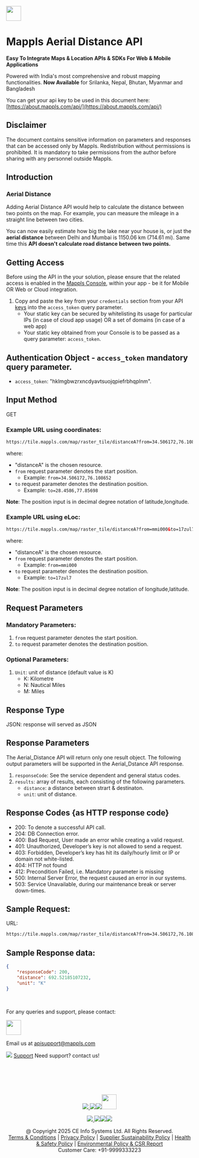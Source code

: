 [<img src="https://about.mappls.com/about/images/MAPPLS-MapmyIndia-logo.png" height="40"/> </p>](https://about.mappls.com/api/)

# Mappls Aerial Distance API

**Easy To Integrate Maps & Location APIs & SDKs For Web & Mobile Applications**

Powered with India's most comprehensive and robust mapping functionalities.
**Now Available**  for Srilanka, Nepal, Bhutan, Myanmar and Bangladesh

You can get your api key to be used in this document here: [https://about.mappls.com/api/](https://about.mappls.com/api/)

## Disclaimer
The document contains sensitive information on parameters and responses that can be accessed only by Mappls.
Redistribution without permissions is prohibited.
It is mandatory to take permissions from the author before sharing with any personnel outside Mappls.


## Introduction

### Aerial Distance

Adding Aerial Distance API would help to calculate the distance between two points on the map. For example, you can measure the mileage in a straight line between two cities.

You can now easily estimate how big the lake near your house is, or just the **aerial distance** between Delhi and Mumbai is 1150.06 km (714.61 mi). Same time this **API  doesn't calculate road distance between two points.**

## Getting Access

Before using the API in the your solution, please ensure that the related access is enabled in the [Mappls Console](https://auth.mappls.com/console/), within your app - be it for Mobile OR Web or Cloud integration.

1. Copy and paste the key from your `credentials` section from your API [keys](https://auth.mappls.com/console/) into the `access_token` query parameter.
    - Your static key can be secured by whitelisting its usage for particular IPs (in case of cloud app usage) OR a set of domains (in case of a web app)
    - Your static key obtained from your Console is to be passed as a query parameter: `access_token`.

## Authentication Object - `access_token` mandatory query parameter.

-  `access_token`: "hklmgbwzrxncdyavtsuojqpiefrbhqplnm".


## Input Method
GET


### Example URL using coordinates: 
```html
https://tile.mappls.com/map/raster_tile/distanceA?from=34.506172,76.108652&to=28.4586,77.85698&unit=K&access_token=hklmgbwzrxncdyavtsuojqpiefrbhqplnm
```
where: 
- "distanceA" is the chosen resource.
- `from` request parameter denotes the start position.
	- Example: `from=34.506172,76.108652`
- `to` request parameter denotes the destination position.
	- Example: `to=28.4586,77.85698`

**Note**: The position input is in decimal degree notation of latitude,longitude.

### Example URL using eLoc: 
```html
https://tile.mappls.com/map/raster_tile/distanceA?from=mmi000&to=17zul7&unit=K&access_token=hklmgbwzrxncdyavtsuojqpiefrbhqplnm
```
where: 
- "distanceA" is the chosen resource.
- `from` request parameter denotes the start position.
	- Example: `from=mmi000`
- `to` request parameter denotes the destination position.
	- Example: `to=17zul7`

**Note**: The position input is in decimal degree notation of longitude,latitude.


## Request Parameters

###  Mandatory Parameters:

1.  `from` request parameter denotes the start position.
2.  `to` request parameter denotes the destination position.

### Optional Parameters:

1. `Unit`: unit of distance (default value is K)
	- K: Kilometre
	- N: Nautical Miles
	- M: Miles


## Response Type
JSON: response will served as JSON

## Response Parameters

The Aerial_Distance API will return only one result object. The following output parameters will be supported in the Aerial_Dstance API response.

1. `responseCode`: See the service dependent and general status codes.
2.  `results`: array of results, each consisting of the following parameters.
	- `distance`: a distance between strart & destinaton.
	- `unit`: unit of distance.

## Response Codes {as HTTP response code}

- 200: To denote a successful API call.
- 204: DB Connection error.
- 400: Bad Request, User made an error while creating a valid request.
- 401: Unauthorized, Developer’s key is not allowed to send a request.
- 403: Forbidden, Developer’s key has hit its daily/hourly limit or IP or domain not white-listed.
- 404: HTTP not found
- 412: Precondition Failed, i.e. Mandatory parameter is missing
- 500: Internal Server Error, the request caused an error in our systems.
- 503: Service Unavailable, during our maintenance break or server down-times.


 
## Sample Request:

URL: 
```html
https://tile.mappls.com/map/raster_tile/distanceA?from=34.506172,76.108652&to=28.4586,77.85698&unit=K&access_token=hklmgbwzrxncdyavtsuojqpiefrbhqplnm
```


## Sample Response data:
```json
{  
	"responseCode": 200, 
	"distance": 692.52185107232, 
	"unit": "K"
}
```

<br>

For any queries and support, please contact: 

[<img src="https://about.mappls.com/images/mappls-logo.svg" height="40"/> </p>](https://about.mappls.com/api/)
Email us at [apisupport@mappls.com](mailto:apisupport@mappls.com)


![](https://www.mapmyindia.com/api/img/icons/support.png)
[Support](https://about.mappls.com/contact/)
Need support? contact us!

<br></br>
<br></br>

[<p align="center"> <img src="https://www.mapmyindia.com/api/img/icons/stack-overflow.png"/> ](https://stackoverflow.com/questions/tagged/mappls-api)[![](https://www.mapmyindia.com/api/img/icons/blog.png)](https://about.mappls.com/blog/)[![](https://www.mapmyindia.com/api/img/icons/gethub.png)](https://github.com/Mappls-api)[<img src="https://mmi-api-team.s3.ap-south-1.amazonaws.com/API-Team/npm-logo.one-third%5B1%5D.png" height="40"/> </p>](https://www.npmjs.com/org/mapmyindia) 



[<p align="center"> <img src="https://www.mapmyindia.com/june-newsletter/icon4.png"/> ](https://www.facebook.com/Mapplsofficial)[![](https://www.mapmyindia.com/june-newsletter/icon2.png)](https://twitter.com/mappls)[![](https://www.mapmyindia.com/newsletter/2017/aug/llinkedin.png)](https://www.linkedin.com/company/mappls/)[![](https://www.mapmyindia.com/june-newsletter/icon3.png)](https://www.youtube.com/channel/UCAWvWsh-dZLLeUU7_J9HiOA)




<div align="center">@ Copyright 2025 CE Info Systems Ltd. All Rights Reserved.</div>

<div align="center"> <a href="https://about.mappls.com/api/terms-&-conditions">Terms & Conditions</a> | <a href="https://about.mappls.com/about/privacy-policy">Privacy Policy</a> | <a href="https://about.mappls.com/pdf/mapmyIndia-sustainability-policy-healt-labour-rules-supplir-sustainability.pdf">Supplier Sustainability Policy</a> | <a href="https://about.mappls.com/pdf/Health-Safety-Management.pdf">Health & Safety Policy</a> | <a href="https://about.mappls.com/pdf/Environment-Sustainability-Policy-CSR-Report.pdf">Environmental Policy & CSR Report</a>

<div align="center">Customer Care: +91-9999333223</div>